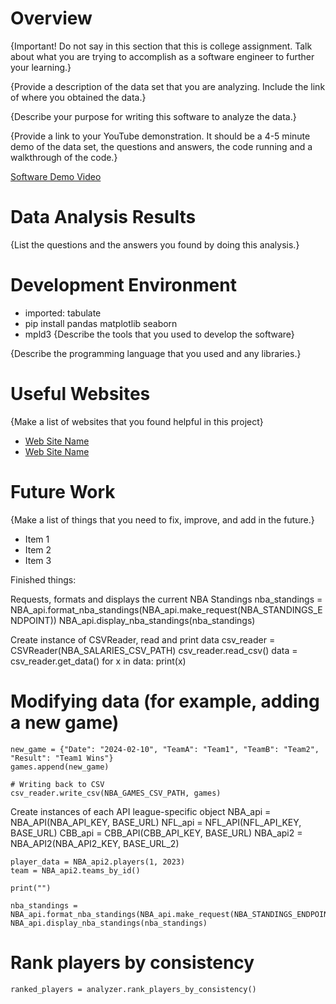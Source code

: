 # Overview

{Important!  Do not say in this section that this is college assignment.  Talk about what you are trying to accomplish as a software engineer to further your learning.}

{Provide a description of the data set that you are analyzing.  Include the link of where you obtained the data.}

{Describe your purpose for writing this software to analyze the data.}

{Provide a link to your YouTube demonstration.  It should be a 4-5 minute demo of the data set, the questions and answers, the code running and a walkthrough of the code.}

[Software Demo Video](http://youtube.link.goes.here)

# Data Analysis Results

{List the questions and the answers you found by doing this analysis.}

# Development Environment
- imported: tabulate
- pip install pandas matplotlib seaborn
- mpld3
{Describe the tools that you used to develop the software}

{Describe the programming language that you used and any libraries.}

# Useful Websites

{Make a list of websites that you found helpful in this project}
* [Web Site Name](http://url.link.goes.here)
* [Web Site Name](http://url.link.goes.here)

# Future Work

{Make a list of things that you need to fix, improve, and add in the future.}
* Item 1
* Item 2
* Item 3



Finished things:

Requests, formats and displays the current NBA Standings
nba_standings = NBA_api.format_nba_standings(NBA_api.make_request(NBA_STANDINGS_ENDPOINT))
NBA_api.display_nba_standings(nba_standings)


Create instance of CSVReader, read and print data
csv_reader = CSVReader(NBA_SALARIES_CSV_PATH)
csv_reader.read_csv()
data = csv_reader.get_data()
for x in data:
    print(x)


 # Modifying data (for example, adding a new game)
    new_game = {"Date": "2024-02-10", "TeamA": "Team1", "TeamB": "Team2", "Result": "Team1 Wins"}
    games.append(new_game)

    # Writing back to CSV
    csv_reader.write_csv(NBA_GAMES_CSV_PATH, games)


  Create instances of each API league-specific object
    NBA_api = NBA_API(NBA_API_KEY, BASE_URL)
    NFL_api = NFL_API(NFL_API_KEY, BASE_URL)
    CBB_api = CBB_API(CBB_API_KEY, BASE_URL)
    NBA_api2 = NBA_API2(NBA_API2_KEY, BASE_URL_2)

    player_data = NBA_api2.players(1, 2023)
    team = NBA_api2.teams_by_id()

    print("")

    nba_standings = NBA_api.format_nba_standings(NBA_api.make_request(NBA_STANDINGS_ENDPOINT))
    NBA_api.display_nba_standings(nba_standings)



# Rank players by consistency
    ranked_players = analyzer.rank_players_by_consistency()
